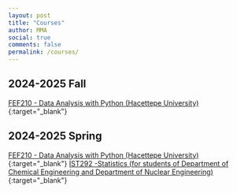 ```yaml
---
layout: post
title: "Courses"
author: MMA
social: true
comments: false
permalink: /courses/
---
```


## 2024-2025 Fall 
[FEF210 - Data Analysis with Python (Hacettepe University)](https://mmuratarat.github.io/turkish/files/fef210_2425fall_syllabus.pdf){:target="_blank"}

## 2024-2025 Spring 
[FEF210 - Data Analysis with Python (Hacettepe University)](https://mmuratarat.github.io/turkish/files/fef210_2425spring_syllabus.pdf){:target="_blank"}
[İST292 -Statistics (for students of Department of Chemical Engineering and Department of Nuclear Engineering)](https://mmuratarat.github.io/turkish/files/ist292_2425spring_syllabus.pdf){:target="_blank"}
